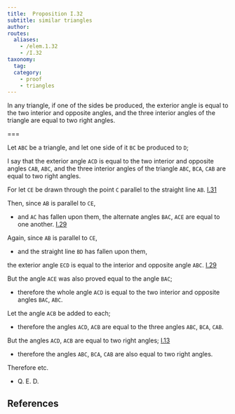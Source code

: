 ```yaml
---
title:  Proposition I.32
subtitle: similar triangles
author:
routes:
  aliases:
    - /elem.1.32
    - /I.32
taxonomy:
  tag:
  category:
    - proof
    - triangles
---
```


In any triangle, if one of the sides be produced, the exterior angle is equal to the two interior and opposite angles, and the three interior angles of the triangle are equal to two right angles.

===

Let `ABC` be a triangle, and let one side of it `BC` be produced to `D`;

I say that the exterior angle `ACD` is equal to the two interior and opposite angles `CAB`, `ABC`, and the three interior angles of the triangle `ABC`, `BCA`, `CAB` are equal to two right angles.

For let `CE` be drawn through the point `C` parallel to the straight line `AB`. [I.31]

Then, since `AB` is parallel to `CE`, 

- and `AC` has fallen upon them, the alternate angles `BAC`, `ACE` are equal to one another. [I.29]

Again, since `AB` is parallel to `CE`, 

- and the straight line `BD` has fallen upon them,

the exterior angle `ECD` is equal to the interior and opposite angle `ABC`. [I.29]

But the angle `ACE` was also proved equal to the angle `BAC`; 

- therefore the whole angle `ACD` is equal to the two interior and opposite angles `BAC`, `ABC`.

Let the angle `ACB` be added to each; 

- therefore the angles `ACD`, `ACB` are equal to the three angles `ABC`, `BCA`, `CAB`.

But the angles `ACD`, `ACB` are equal to two right angles; [I.13] 

- therefore the angles `ABC`, `BCA`, `CAB` are also equal to two right angles.

Therefore etc.

- Q. E. D.

## References

[I.13]: /elem.1.13 "Book 1 - Proposition 13"
[I.29]: /elem.1.29 "Book 1 - Proposition 29"
[I.31]: /elem.1.31 "Book 1 - Proposition 31"
